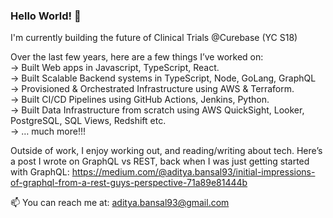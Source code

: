 ### Hello World! 👋

I'm currently building the future of Clinical Trials @Curebase (YC S18)

Over the last few years, here are a few things I’ve worked on:  
-> Built Web apps in Javascript, TypeScript, React.  
-> Built Scalable Backend systems in TypeScript, Node, GoLang, GraphQL   
-> Provisioned & Orchestrated Infrastructure using AWS & Terraform.  
-> Built CI/CD Pipelines using GitHub Actions, Jenkins, Python.  
-> Built Data Infrastructure from scratch using AWS QuickSight, Looker, PostgreSQL, SQL Views, Redshift etc.  
-> … much more!!!  


Outside of work, I enjoy working out, and reading/writing about tech. Here’s a post I wrote on GraphQL vs REST, back when I was just getting started with GraphQL: https://medium.com/@aditya.bansal93/initial-impressions-of-graphql-from-a-rest-guys-perspective-71a89e81444b


📫 You can reach me at: aditya.bansal93@gmail.com

<!--
**maddymanu/maddymanu** is a ✨ _special_ ✨ repository because its `README.md` (this file) appears on your GitHub profile.

Here are some ideas to get you started:

- 🔭 I’m currently working on ...
- 🌱 I’m currently learning ...
- 👯 I’m looking to collaborate on ...
- 🤔 I’m looking for help with ...
- 💬 Ask me about ...
- 📫 How to reach me: ...
- 😄 Pronouns: ...
- ⚡ Fun fact: ...
-->
